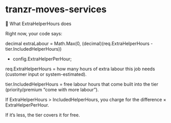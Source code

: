 # tranzr-moves-services


🔹 What ExtraHelperHours does

Right now, your code says:

decimal extraLabour = Math.Max(0, (decimal)(req.ExtraHelperHours - tier.IncludedHelperHours))
* config.ExtraHelperPerHour;


req.ExtraHelperHours = how many hours of extra labour this job needs (customer input or system-estimated).

tier.IncludedHelperHours = free labour hours that come built into the tier (priority/premium “come with more labour”).

If ExtraHelperHours > IncludedHelperHours, you charge for the difference × ExtraHelperPerHour.

If it’s less, the tier covers it for free.
